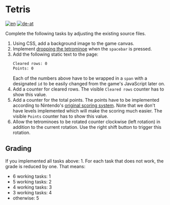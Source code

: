 # Tetris

[![en](https://img.shields.io/badge/lang-en-red.svg)](README.md)
[![de-at](https://img.shields.io/badge/lang-de--at-green.svg)](README.de-at.md)

Complete the following tasks by adjusting the existing source files.

1. Using CSS, add a background image to the game canvas.
1. Implement
   [dropping the tetrominoe](https://tetris.fandom.com/wiki/Hard_Drop)
   when the `spacebar` is pressed.
1. Add the following static text to the page:
   ```html
   Cleared rows: 0
   Points: 0
   ```
   Each of the numbers above have to be wrapped in a `span` with a designated
   `id` to be easily changed from the game's JavaScript later on.
1. Add a counter for cleared rows. The visible `Cleared rows` counter
   has to show this value.
1. Add a counter for the total points. The points have to be implemented
   according to Nintendo's
   [original scoring system](https://tetris.fandom.com/wiki/Scoring#Original_Nintendo_Scoring_System).
   Note that we don't have levels implemented which will make the scoring much
   easier. The visible `Points` counter has to show this value.
1. Allow the tetrominoes to be rotated counter clockwise (left rotation)
   in addition to the current rotation. Use the right shift button to trigger
   this rotation.
<!---
1. Show a preview of the
   [upcoming tetrominoe](https://tetris.fandom.com/wiki/Next)
-->

## Grading
If you implemented all tasks above: 1. For each task that does not work, the
grade is reduced by one. That means:
* 6 working tasks: 1
* 5 working tasks: 2
* 4 working tasks: 3
* 3 working tasks: 4
* otherwise: 5
